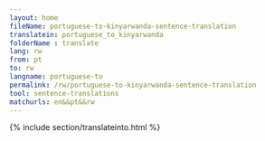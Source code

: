 ```yaml
---
layout: home
fileName: portuguese-to-kinyarwanda-sentence-translation
translatein: portuguese_to_kinyarwanda
folderName : translate
lang: rw
from: pt
to: rw
langname: portuguese-to
permalink: /rw/portuguese-to-kinyarwanda-sentence-translation
tool: sentence-translations
matchurls: en&&pt&&rw
---
```

{% include section/translateinto.html %}

